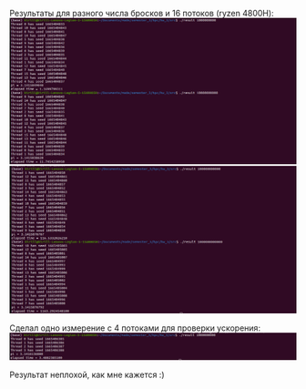 Результаты для разного числа бросков и 16 потоков (ryzen 4800H): <br />
![-](https://github.com/KirillTkachev/made_hpc/blob/main/hw_3/src/screnshots/2.png?raw=true) <br />
![-](https://github.com/KirillTkachev/made_hpc/blob/main/hw_3/src/screnshots/1.png?raw=true) <br />

Сделал одно измерение с 4 потоками для проверки ускорения: <br />
![-](https://github.com/KirillTkachev/made_hpc/blob/main/hw_3/src/screnshots/3.png?raw=true) <br />

Результат неплохой, как мне кажется :)


